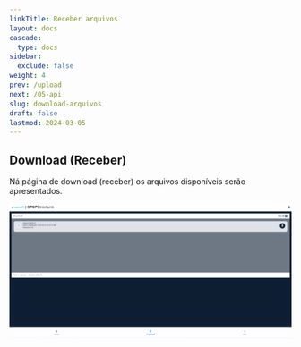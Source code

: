 ```yaml
---
linkTitle: Receber arquivos
layout: docs
cascade:
  type: docs
sidebar:
  exclude: false
weight: 4
prev: /upload
next: /05-api
slug: download-arquivos
draft: false
lastmod: 2024-03-05
---
```


## Download (Receber)

Ná página de download (receber) os arquivos disponíveis serão apresentados.

![](img/download.png "Página de download - Portal Directlink")
